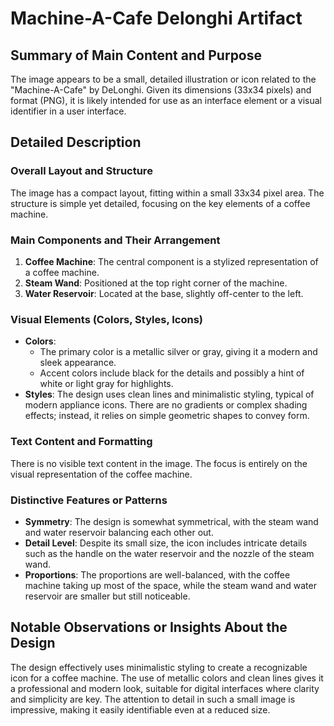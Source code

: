 # Machine-A-Cafe Delonghi Artifact

## Summary of Main Content and Purpose
The image appears to be a small, detailed illustration or icon related to the "Machine-A-Cafe" by DeLonghi. Given its dimensions (33x34 pixels) and format (PNG), it is likely intended for use as an interface element or a visual identifier in a user interface.

## Detailed Description

### Overall Layout and Structure
The image has a compact layout, fitting within a small 33x34 pixel area. The structure is simple yet detailed, focusing on the key elements of a coffee machine.

### Main Components and Their Arrangement
1. **Coffee Machine**: The central component is a stylized representation of a coffee machine.
2. **Steam Wand**: Positioned at the top right corner of the machine.
3. **Water Reservoir**: Located at the base, slightly off-center to the left.

### Visual Elements (Colors, Styles, Icons)
- **Colors**:
  - The primary color is a metallic silver or gray, giving it a modern and sleek appearance.
  - Accent colors include black for the details and possibly a hint of white or light gray for highlights.
- **Styles**: The design uses clean lines and minimalistic styling, typical of modern appliance icons. There are no gradients or complex shading effects; instead, it relies on simple geometric shapes to convey form.

### Text Content and Formatting
There is no visible text content in the image. The focus is entirely on the visual representation of the coffee machine.

### Distinctive Features or Patterns
- **Symmetry**: The design is somewhat symmetrical, with the steam wand and water reservoir balancing each other out.
- **Detail Level**: Despite its small size, the icon includes intricate details such as the handle on the water reservoir and the nozzle of the steam wand.
- **Proportions**: The proportions are well-balanced, with the coffee machine taking up most of the space, while the steam wand and water reservoir are smaller but still noticeable.

## Notable Observations or Insights About the Design
The design effectively uses minimalistic styling to create a recognizable icon for a coffee machine. The use of metallic colors and clean lines gives it a professional and modern look, suitable for digital interfaces where clarity and simplicity are key. The attention to detail in such a small image is impressive, making it easily identifiable even at a reduced size.